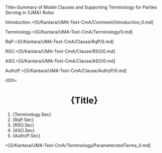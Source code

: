 Title=Summary of Model Clauses and Supporting Terminology for Parties Serving in {UMA} Roles

Introduction.=[G/Kantara/UMA-Text-CmA/Comment/Introduction_0.md]

Terminology.=[G/Kantara/UMA-Text-CmA/Terminology/0.md]

RqP.=[G/Kantara/UMA-Text-CmA/Clause/RqP/0.md]

RSO.=[G/Kantara/UMA-Text-CmA/Clause/RSO/0.md]

ASO.=[G/Kantara/UMA-Text-CmA/Clause/ASO/0.md]
 
AuthzP.=[G/Kantara/UMA-Text-CmA/Clause/AuthzP/0.md]

r00t=<h1 align="center">{Title}</h1><ol><li>{Terminology.Sec}<li>{RqP.Sec}<li>{RSO.Sec}<li>{ASO.Sec}<li>{AuthzP.Sec}</ol>

=[G/Kantara/UMA-Text-CmA/Terminology/ParameterizedTerms_0.md]
